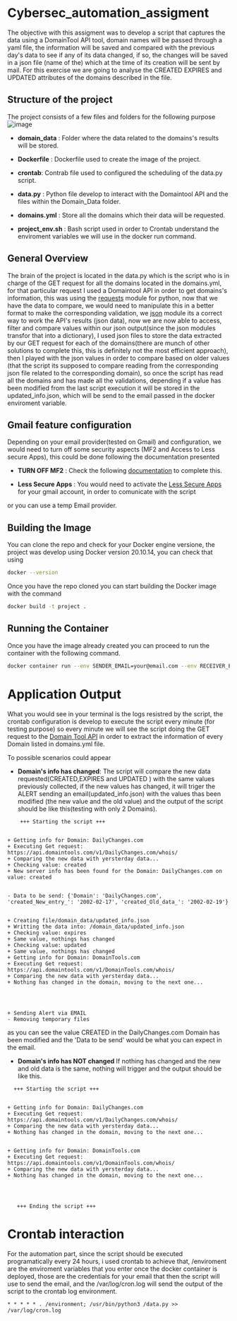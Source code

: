 # Cybersec_automation_assigment

The objective with this assigment was to develop a script that captures the data using a DomainTool API tool, domain names will be passed through a yaml file, 
the information will be saved and compared with the previous day's data to see if any of its data changed, if so, 
the changes will be saved in a json file (name of the) which at the time of its creation will be sent by mail. 
For this exercise we are going to analyse the CREATED EXPIRES and UPDATED attributes of the domains described in the file.


## Structure of the project
The project consists of a few files and folders for the following purpose
![image](https://user-images.githubusercontent.com/8351858/165890299-23852d24-6cb9-4f9e-a17e-1864f38e230a.png)

* **domain_data** : Folder where the data related to the domains's results will be stored.

* **Dockerfile** : Dockerfile used to create the image of the project.

* **crontab**: Contrab file used to configured the scheduling of the  data.py script.

* **data.py** : Python file develop to interact with the Domaintool API and the files within the Domain_Data folder.

* **domains.yml** : Store all the domains which their data will be requested.

* **project_env.sh** : Bash script used in order to Crontab understand the enviroment variables we will use in the docker run command.

## General Overview

The brain of the project is located in the data.py which is the script who is in charge of the GET request for all the domains located in the domains.yml, for that particular request I used a Domaintool API in order to get domains's information, this was using the [requests](https://docs.python-requests.org/en/latest/) module for python, now that we have the data to compare, we would need to manipulate this in a better format to make the corresponding validation, we [json](https://docs.python.org/3/library/json.html) module its a correct way to work the API's results (json data), now we are now able to access, filter and compare values within our json output(since the json modules transfor that into a dictionary), I used json files to store the data extracted by our GET request for each of the domains(there are munch of other solutions to complete this, this is definitely not the most efficient approach), then I played with the json values in order to compare based on older values (that the script its supposed to compare reading from the corresponding json file related to the corresponding domain), so once the script has read all the domains and has made all the validations, depending if a value has been modified from the last script execution it will be stored in the updated_info.json, which will be send to the email passed in the docker enviroment variable.

## Gmail feature configuration
Depending on your email provider(tested on Gmail) and configuration, we would need to turn off some security aspects (MF2 and Access to Less secure Apps), this could be done following the documentation presented
* **TURN OFF MF2** : Check the following [documentation](https://support.google.com/accounts/answer/1064203?hl=es-419&co=GENIE.Platform%3DDesktop&oco=0) to complete this.

* **Less Secure Apps** : You would need to activate the [Less Secure Apps](https://www.google.com/settings/security/lesssecureapps) for your gmail account, in order to comunicate with the script

or you can use a temp Email provider.

## Building the Image
You can clone the repo and check for your Docker engine versione, the project was develop using Docker version 20.10.14, you can check that using
```bash
docker --version
```

Once you have the repo cloned you can start building the Docker image with the command

```bash
docker build -t project .
```

## Running the Container

Once you have the image already created you can proceed to run the container with the following command.
```bash
docker container run --env SENDER_EMAIL=your@email.com --env RECEIVER_EMAIL=your@email.com  --env SENDER_PASSWORD=yourpassoword project:latest 
```


# Application Output 
What you would see in your terminal is the logs resistred by the script, the crontab configuration is develop to execute the script every minute (for testing purpose)
so every minute we will see the script doing the GET request to the [Domain Tool API](https://www.domaintools.com/resources/api-documentation) in order to extract the information of every Domain listed in domains.yml file.

To possible scenarios could appear
* **Domain's info has changed**: The script will compare the new data requested(CREATED,EXPIRES and UPDATED ) with the same values previously collected, if the new values has changed, it will triger the ALERT sending an email(updated_info.json) with the values thas been modified (the new value and the old value) and the output of the script should be like this(testing with only 2 Domains).

```
    +++ Starting the script +++


+ Getting info for Domain: DailyChanges.com
+ Executing Get request: https://api.domaintools.com/v1/DailyChanges.com/whois/
+ Comparing the new data with yersterday data...
+ Checking value: created
+ New server info has been found for the Domain: DailyChanges.com on value: created


- Data to be send: {'Domain': 'DailyChanges.com', 'created_New_entry_': '2002-02-17', 'created_Old_data_': '2002-02-19'}


+ Creating file/domain_data/updated_info.json
+ Writting the data into: /domain_data/updated_info.json
+ Checking value: expires
+ Same value, nothings has changed
+ Checking value: updated
+ Same value, nothings has changed
+ Getting info for Domain: DomainTools.com
+ Executing Get request: https://api.domaintools.com/v1/DomainTools.com/whois/
+ Comparing the new data with yersterday data...
+ Nothing has changed in the domain, moving to the next one...




+ Sending Alert via EMAIL
- Removing temporary files
```
  as you can see the value CREATED in the DailyChanges.com Domain has been modified and the 'Data to be send' would be what you can expect in the email.

* **Domain's info has NOT changed** If nothing has changed and the new and old data is the same, nothing will trigger and the output should be like this.
```
  +++ Starting the script +++


+ Getting info for Domain: DailyChanges.com
+ Executing Get request: https://api.domaintools.com/v1/DailyChanges.com/whois/
+ Comparing the new data with yersterday data...
+ Nothing has changed in the domain, moving to the next one...


+ Getting info for Domain: DomainTools.com
+ Executing Get request: https://api.domaintools.com/v1/DomainTools.com/whois/
+ Comparing the new data with yersterday data...
+ Nothing has changed in the domain, moving to the next one...




   +++ Ending the script +++
```


# Crontab interaction
For the automation part, since the script should be executed programatically every 24 hours, i used crontab to achieve that, /enviroment are the enviroment variables that you enter once the docker container is deployed, those are the credentials for your email that then the script will use to send the email, and the /var/log/cron.log will send the output of the script to the crontab log environment.
```crontab
* * * * * . /environment; /usr/bin/python3 /data.py >> /var/log/cron.log
```
